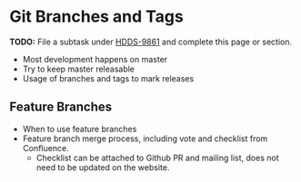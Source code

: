 # Git Branches and Tags

**TODO:** File a subtask under [HDDS-9861](https://issues.apache.org/jira/browse/HDDS-9861) and complete this page or section.

- Most development happens on master
- Try to keep master releasable
- Usage of branches and tags to mark releases

## Feature Branches

- When to use feature branches
- Feature branch merge process, including vote and checklist from Confluence.
    - Checklist can be attached to Github PR and mailing list, does not need to be updated on the website.

